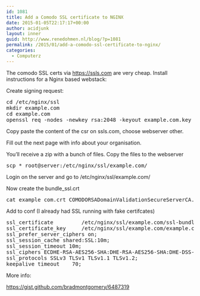 ```yaml
---
id: 1081
title: Add a Comodo SSL certificate to NGINX
date: 2015-01-05T22:17:17+00:00
author: acidjunk
layout: inner
guid: http://www.renedohmen.nl/blog/?p=1081
permalink: /2015/01/add-a-comodo-ssl-certificate-to-nginx/
categories:
  - Computerz
---
```

The comodo SSL certs via https://ssls.com are very cheap. Install instructions for a Nginx based webstack:

Create signing request:

<pre>cd /etc/nginx/ssl
mkdir example.com
cd example.com
openssl req -nodes -newkey rsa:2048 -keyout example.com.key -out example.com.csr
</pre>

Copy paste the content of the csr on ssls.com, choose webserver other.
  
Fill out the next page with info about your organisation.

You&#8217;ll receive a zip with a bunch of files. Copy the files to the webserver

<pre>scp * root@server:/etc/nginx/ssl/example.com/
</pre>

Login on the server and go to /etc/nginx/ssl/example.com/
  
Now create the bundle_ssl.crt

<pre>cat example_com.crt COMODORSADomainValidationSecureServerCA.crt COMODORSAAddTrustCA.crt &gt;&gt; ssl-bundle.crt
</pre>

Add to conf (I already had SSL running with fake certifcates)

<pre>ssl_certificate         /etc/nginx/ssl/example.com/ssl-bundle.crt;
ssl_certificate_key     /etc/nginx/ssl/example.com/example.com.key;
ssl_prefer_server_ciphers on;
ssl_session_cache shared:SSL:10m;
ssl_session_timeout 10m;
ssl_ciphers ECDHE-RSA-AES256-SHA:DHE-RSA-AES256-SHA:DHE-DSS-AES256-SHA:DHE-RSA-AES128-SHA:DHE-DSS-AES128-SHA;
ssl_protocols SSLv3 TLSv1 TLSv1.1 TLSv1.2;
keepalive_timeout    70;
</pre>

More info:
  
https://gist.github.com/bradmontgomery/6487319